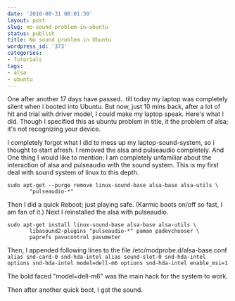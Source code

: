 ```yaml
---
date: '2010-08-31 08:01:30'
layout: post
slug: no-sound-problem-in-ubuntu
status: publish
title: No sound problem in Ubuntu
wordpress_id: '373'
categories:
- Tutorials
tags:
- alsa
- ubuntu
---
```


One after another 17 days have passed.. till today my laptop was completely silent when i booted into Ubuntu. But now, just 10 mins back, after a lot of hit and trial with driver model, I could make my laptop speak. Here's what I did.
Though I specified this as ubuntu problem in title, it the problem of alsa; it's not recognizing your device.

I completely forgot what I did to mess up my laptop-sound-system, so i thought to start afresh.
I removed the alsa and pulseaudio completely. And One thing I would like to mention: I am completely unfamiliar about the interaction of alsa and pulseaudio with the sound system. This is my first deal with sound system of linux to this depth.


    
    sudo apt-get --purge remove linux-sound-base alsa-base alsa-utils \
           "pulseaudio-*"



Then I did a quick Reboot; just playing safe. (Karmic boots on/off so fast, I am fan of it.)
Next I reinstalled the alsa with pulseaudio.


    
    sudo apt-get install linux-sound-base alsa-base alsa-utils \
           libasound2-plugins "pulseaudio-*" paman padevchooser \
           paprefs pavucontrol pavumeter 



Then, I appended following lines to the file /etc/modprobe.d/alsa-base.conf
`alias snd-card-0 snd-hda-intel
alias sound-slot-0 snd-hda-intel
options snd-hda-intel model=dell-m6
options snd-hda-intel enable_msi=1`

The bold faced "model=dell-m6" was the main hack for the system to work.

Then after another quick boot, I got the sound.
